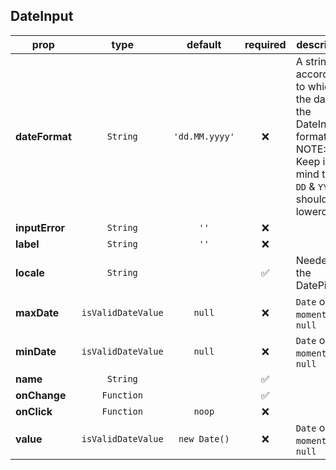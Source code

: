 ## DateInput

prop | type | default | required | description
---- | :----: | :-------: | :--------: | -----------
**dateFormat** | `String` | `'dd.MM.yyyy'` | :x: | A string according to which the date in the DateInput is formatted NOTE: Keep in mind that `DD` & `YYYY` should be lowercase...
**inputError** | `String` | `''` | :x: | 
**label** | `String` | `''` | :x: | 
**locale** | `String` |  | :white_check_mark: | Needed by the DatePicker
**maxDate** | `isValidDateValue` | `null` | :x: | `Date` or `moment` or `null`
**minDate** | `isValidDateValue` | `null` | :x: | `Date` or `moment` or `null`
**name** | `String` |  | :white_check_mark: | 
**onChange** | `Function` |  | :white_check_mark: | 
**onClick** | `Function` | `noop` | :x: | 
**value** | `isValidDateValue` | `new Date()` | :x: | `Date` or `moment` or `null`

